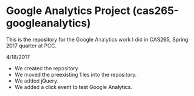 # Google Analytics Project (cas265-googleanalytics)
This is the repository for the Google Analytics work I did in CAS265, Spring 2017 quarter at PCC.

4/18/2017
* We created the repository
* We moved the preexisting files into the repository.
* We added jQuery.
* We added a click event to test Google Analytics.
